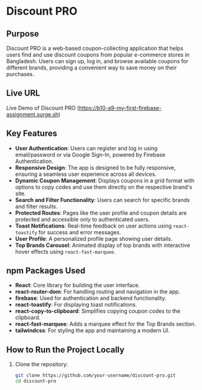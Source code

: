 # Discount PRO

## Purpose
Discount PRO is a web-based coupon-collecting application that helps users find and use discount coupons from popular e-commerce stores in Bangladesh. Users can sign up, log in, and browse available coupons for different brands, providing a convenient way to save money on their purchases.

## Live URL
Live Demo of Discount PRO (https://b10-a9-my-first-firebase-assignment.surge.sh)

## Key Features
- **User Authentication**: Users can register and log in using email/password or via Google Sign-In, powered by Firebase Authentication.
- **Responsive Design**: The app is designed to be fully responsive, ensuring a seamless user experience across all devices.
- **Dynamic Coupon Management**: Displays coupons in a grid format with options to copy codes and use them directly on the respective brand's site.
- **Search and Filter Functionality**: Users can search for specific brands and filter results.
- **Protected Routes**: Pages like the user profile and coupon details are protected and accessible only to authenticated users.
- **Toast Notifications**: Real-time feedback on user actions using `react-toastify` for success and error messages.
- **User Profile**: A personalized profile page showing user details.
- **Top Brands Carousel**: Animated display of top brands with interactive hover effects using `react-fast-marquee`.

## npm Packages Used
- **React**: Core library for building the user interface.
- **react-router-dom**: For handling routing and navigation in the app.
- **firebase**: Used for authentication and backend functionality.
- **react-toastify**: For displaying toast notifications.
- **react-copy-to-clipboard**: Simplifies copying coupon codes to the clipboard.
- **react-fast-marquee**: Adds a marquee effect for the Top Brands section.
- **tailwindcss**: For styling the app and maintaining a modern UI.

## How to Run the Project Locally
1. Clone the repository:
   ```bash
   git clone https://github.com/your-username/discount-pro.git
   cd discount-pro
